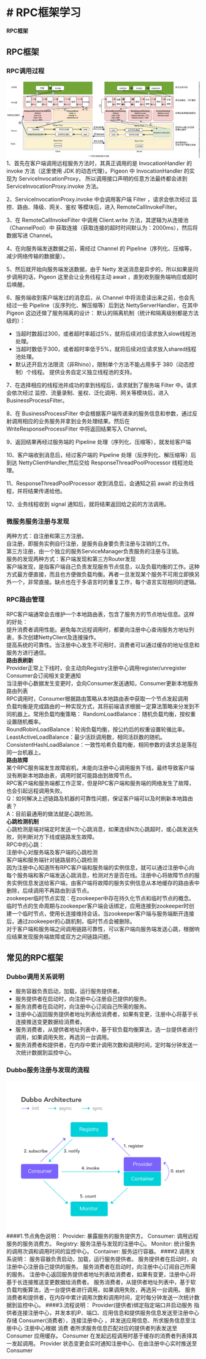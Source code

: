 # # RPC框架学习

**RPC框架**
## RPC框架
### RPC调用过程
![architecture](./pic/RPC.png)<br>
1、首先在客户端调用远程服务方法时，其真正调用的是 InvocationHandler 的 invoke 方法（这里使用 JDK 的动态代理）。Pigeon 中 InvocationHandler 的实现为 ServiceInvocationProxy， 所以调用接口声明的任意方法最终都会进到 ServiceInvocationProxy.invoke 方法。

2、ServiceInvocationProxy.invoke 中会调用客户端 Filter ，请求会依次经过 监控、路由、降级、网关、鉴权 等模块后，进入 RemoteCallInvokeFilter。

3、在  RemoteCallInvokeFilter 中调用 Client.write 方法，其逻辑为从连接池（ChannelPool）中 获取连接（获取连接的超时时间默认为：2000ms），然后将数据写进 Channel。

4、在向服务端发送数据之前，需经过 Channel 的 Pipeline（序列化、压缩等，减少网络传输的数据量）。

5、然后就开始向服务端发送数据，由于 Netty 发送消息是异步的，所以如果是同步调用的话，Pigeon 这里会让业务线程主动 await ，直到收到服务端响应或超时后唤醒。

6、服务端收到客户端发过的消息后，从 Channel 中将消息读出来之前，也会先经过一些 Pipeline（反序列化、解压缩等）后到达 NettyServerHandler，在其中 Pigeon 这边还做了服务隔离的设计：
默认的隔离机制（统计和隔离级别都是方法级的）：
 - 当超时数超过300，或者超时率超过5%，就将后续对应请求放入slow线程池处理。
 - 当超时数低于300，或者超时率低于5%，就将后续对应请求放入shared线程池处理。
 - 默认还开启方法限流（非Rhino），限制单个方法不能占用多于 380（动态控制）个线程。
提供业务自定义独立线程池的支持。

7、在选择相应的线程池并成功的拿到线程后，请求就到了服务端 Filter 中。请求会依次经过 监控、流量录制、鉴权、泛化调用、网关等模块后，进入 BusinessProcessFilter。

8、在 BusinessProcessFilter 中会根据客户端传递来的服务信息和参数，通过反射调用相应的业务服务并拿到业务处理结果。然后在 WriteResponseProcessFilter 中将返回结果写入 Channel。

9、返回结果再经过服务端的 Pipeline 处理（序列化、压缩等），就发给客户端

10、客户端收到消息后，经过客户端的 Pipeline 处理（反序列化、解压缩等）后到达 NettyClientHandler,然后交给 ResponseThreadPoolProcessor 线程池处理。

11、ResponseThreadPoolProcessor 收到消息后，会通知之前 await 的业务线程，并将结果传递给他。

12、业务线程收到 signal 通知后，就将结果返回给之前的方法调用。
###  微服务服务注册与发现
两种方式：自注册和第三方注册。<br>
自注册，即服务实例自行注册，是服务自身要负责注册与注销的工作。<br>
第三方注册，由一个独立的服务ServiceManager负责服务的注册与注销。<br>
服务的发现两种方式：客户端发现和第三方Router发现<br>
客户端发现，是指客户端自己负责发现服务节点信息，以及负载均衡的工作。这种方式最方便直接，而且也方便做负载均衡。再者一旦发现某个服务不可用立即换另外一个，非常直接。缺点也在于多语言时的重复工作，每个语言实现相同的逻辑。<br>

###  RPC路由管理
RPC客户端通常会去维护一个本地路由表，包含了服务方的节点地址信息。这样的好处：<br>
提升消费者调用性能。避免每次远程调用时，都要向注册中心查询服务方地址列表，多次创建NettyClient及连接操作。<br>
提高系统的可靠性。当注册中心发生不可用时，消费者可以通过缓存的地址信息和服务方进行通信。<br>
**路由表刷新**<br>
Provider正常上下线时，会主动向Registry注册中心调用register/unregister<br>
Consumer会订阅相关变更通知<br>
当注册中心数据发生变更时，会向Consumer发送通知，Consumer更新本地服务路由列表<br>
RPC调用时，Consumer根据路由策略从本地路由表中获取一个节点发起调用<br>
负载均衡是完成路由的一种实现方式，其将前端请求根据一定算法策略来分发到不同机器上。常用负载均衡策略：
RandomLoadBalance：随机负载均衡，按权重设置随机概率。<br>
RoundRobinLoadBalance：轮询负载均衡，按公约后的权重设置轮循比率。<br>
LeastActiveLoadBalance：最少活跃调用数，相同活跃数的随机。<br>
ConsistentHashLoadBalance：一致性哈希负载均衡，相同参数的请求总是落在同一台机器上。<br>
**路由故障**<br>
某个RPC服务端发生故障宕机，未能向注册中心调用服务下线，最终导致客户端没有刷新本地路由表，调用时就可能路由到故障节点。<br>
RPC客户端和服务端都工作正常，但是RPC客户端和服务端的网络发生了故障，也会引起远程调用失败。<br>
Q：如何解决上述链路及机器的可靠性问题，保证客户端可以及时刷新本地路由表？<br>
A：目前最通用的做法就是心跳检测。<br>
**心跳检测机制**<br>
心跳检测是端对端定时发送一个心跳消息，如果连续N次心跳超时，或心跳发送失败，则判断对方下线或链路发生故障。<br>
RPC中的心跳：<br>
注册中心对服务端及客户端的心跳检测<br>
客户端和服务端针对链路层的心跳检测<br>
因为注册中心知道所有RPC客户端和服务端的实例信息，就可以通过注册中心向每个服务端和客户端发送心跳消息，检测对方是否在线。注册中心将故障节点的服务实例信息发送给客户端，由客户端将故障的服务实例信息从本地缓存的路由表中删除，后续调用不再路由到该节点。<br>
zookeeper临时节点实现：在zookeeper中存在持久化节点和临时节点的概念。临时节点的生命周期与zookeeper客户端会话绑定，应用连接到zookeeper时创建一个临时节点，使用长连接维持会话，当zookeeper客户端与服务端断开连接后，通过zookeeper的心跳机制，临时节点会被删除。<br>
对于客户端和服务端之间调用链路可靠性，可以客户端向服务端发送心跳，根据响应结果发现服务端故障或双方之间链路问题。


## 常见的RPC框架

### Dubbo调用关系说明

- 服务容器负责启动，加载，运行服务提供者。
- 服务提供者在启动时，向注册中心注册自己提供的服务。
- 服务消费者在启动时，向注册中心订阅自己所需的服务。
- 注册中心返回服务提供者地址列表给消费者，如果有变更，注册中心将基于长连接推送变更数据给消费者。
- 服务消费者，从提供者地址列表中，基于软负载均衡算法，选一台提供者进行调用，如果调用失败，再选另一台调用。
- 服务消费者和提供者，在内存中累计调用次数和调用时间，定时每分钟发送一次统计数据到监控中心。

### Dubbo服务注册与发现的流程
![architecture](./pic/dubbo.png)<br>
####1.节点角色说明：
Provider: 暴露服务的服务提供方。
Consumer: 调用远程服务的服务消费方。
Registry: 服务注册与发现的注册中心。
Monitor: 统计服务的调用次调和调用时间的监控中心。
Container: 服务运行容器。
####2.调用关系说明：
服务容器负责启动，加载，运行服务提供者。
服务提供者在启动时，向注册中心注册自己提供的服务。
服务消费者在启动时，向注册中心订阅自己所需的服务。
注册中心返回服务提供者地址列表给消费者，如果有变更，注册中心将基于长连接推送变更数据给消费者。
服务消费者，从提供者地址列表中，基于软负载均衡算法，选一台提供者进行调用，如果调用失败，再选另一台调用。
服务消费者和提供者，在内存中累计调用次数和调用时间，定时每分钟发送一次统计数据到监控中心。
####3.流程说明：
Provider(提供者)绑定指定端口并启动服务
指供者连接注册中心，并发本机IP、端口、应用信息和提供服务信息发送至注册中心存储
Consumer(消费者），连接注册中心 ，并发送应用信息、所求服务信息至注册中心
注册中心根据 消费 者所求服务信息匹配对应的提供者列表发送至Consumer 应用缓存。
Consumer 在发起远程调用时基于缓存的消费者列表择其一发起调用。
Provider 状态变更会实时通知注册中心、在由注册中心实时推送至Consumer
